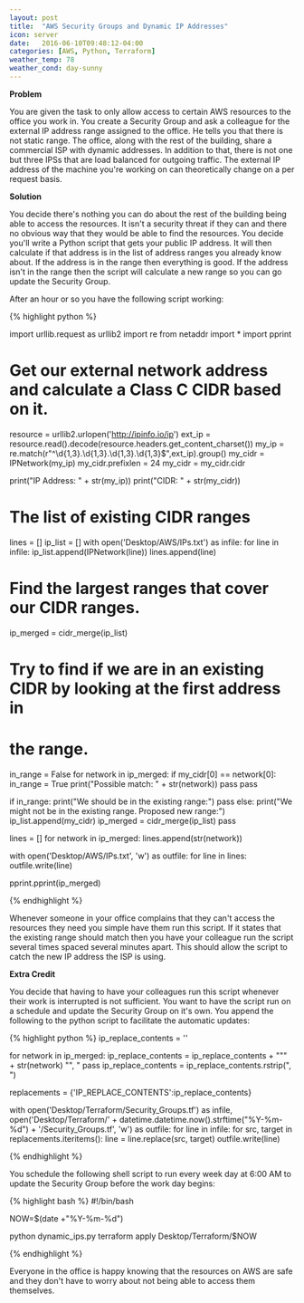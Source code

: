 ```yaml
---
layout: post
title:  "AWS Security Groups and Dynamic IP Addresses"
icon: server
date:   2016-06-10T09:48:12-04:00
categories: [AWS, Python, Terraform]
weather_temp: 78
weather_cond: day-sunny
---
```

**Problem**

You are given the task to only allow access to certain AWS resources to the office you work in. You create a Security Group and ask a colleague for the external IP address range assigned to the office. He tells you that there is not static range. The office, along with the rest of the building, share a commercial ISP with dynamic addresses. In addition to that, there is not one but three IPSs that are load balanced for outgoing traffic. The external IP address of the machine you're working on can theoretically change on a per request basis.

**Solution**

You decide there's nothing you can do about the rest of the building being able to access the resources. It isn't a security threat if they can and there no obvious way that they would be able to find the resources. You decide you'll write a Python script that gets your public IP address. It will then calculate if that address is in the list of address ranges you already know about. If the address is in the range then everything is good. If the address isn't in the range then the script will calculate a new range so you can go update the Security Group.

After an hour or so you have the following script working:

{% highlight python %}

import urllib.request as urllib2
import re
from netaddr import *
import pprint

# Get our external network address and calculate a Class C CIDR based on it.
resource = urllib2.urlopen('http://ipinfo.io/ip')
ext_ip =  resource.read().decode(resource.headers.get_content_charset())
my_ip = re.match(r"^\d{1,3}\.\d{1,3}\.\d{1,3}\.\d{1,3}$",ext_ip).group()
my_cidr = IPNetwork(my_ip)
my_cidr.prefixlen = 24
my_cidr = my_cidr.cidr

print("IP Address: " + str(my_ip))
print("CIDR: " + str(my_cidr))


# The list of existing CIDR ranges
lines = []
ip_list = []
with open('Desktop/AWS/IPs.txt') as infile:
    for line in infile:
        ip_list.append(IPNetwork(line))
        lines.append(line)

# Find the largest ranges that cover our CIDR ranges.
ip_merged = cidr_merge(ip_list)

# Try to find if we are in an existing CIDR by looking at the first address in
# the range.
in_range = False
for network in ip_merged:
    if my_cidr[0] == network[0]:
        in_range = True
        print("Possible match: " + str(network))
        pass
    pass

if in_range:
    print("We should be in the existing range:")
    pass
else:
    print("We might not be in the existing range. Proposed new range:")
    ip_list.append(my_cidr)
    ip_merged = cidr_merge(ip_list)
    pass

lines = []
for network in ip_merged:
    lines.append(str(network))

with open('Desktop/AWS/IPs.txt', 'w') as outfile:
    for line in lines:
        outfile.write(line)

pprint.pprint(ip_merged)

{% endhighlight %}

Whenever someone in your office complains that they can't access the resources they need you simple have them run this script. If it states that the existing range should match then you have your colleague run the script several times spaced several minutes apart. This should allow the script to catch the new IP address the ISP is using.

**Extra Credit**

You decide that having to have your colleagues run this script whenever their work is interrupted is not sufficient. You want to have the script run on a schedule and update the Security Group on it's own. You append the following to the python script to facilitate the automatic updates:

{% highlight python %}
ip_replace_contents = ''

for network in ip_merged:
  ip_replace_contents = ip_replace_contents + "\"" + str(network) "\", "
  pass
ip_replace_contents = ip_replace_contents.rstrip(", ")

replacements = {'IP_REPLACE_CONTENTS':ip_replace_contents}

with open('Desktop/Terraform/Security_Groups.tf') as infile, open('Desktop/Terraform/' + datetime.datetime.now().strftime("%Y-%m-%d") + '/Security_Groups.tf', 'w') as outfile:
    for line in infile:
        for src, target in replacements.iteritems():
            line = line.replace(src, target)
        outfile.write(line)

{% endhighlight %}

You schedule the following shell script to run every week day at 6:00 AM to update the Security Group before the work day begins:

{% highlight bash %}
#!/bin/bash

NOW=$(date +"%Y-%m-%d")

python dynamic_ips.py
terraform apply Desktop/Terraform/$NOW

{% endhighlight %}

Everyone in the office is happy knowing that the resources on AWS are safe and they don't have to worry about not being able to access them themselves.
